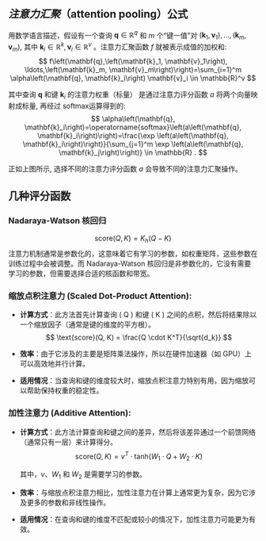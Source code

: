 ## _注意力汇聚_（attention pooling）公式
用数学语言描述，假设有一个查询 $\mathbf{q} \in \mathbb{R}^q$ 和 $m$ 个“键一值”对 $\left(\mathbf{k}_1, \mathbf{v}_1\right), \ldots,\left(\mathbf{k}_m, \mathbf{v}_m\right)$, 其中 $\mathbf{k}_i \in \mathbb{R}^k, \mathbf{v}_i \in \mathbb{R}^v$ 。注意力汇聚函数 $f$ 就被表示成值的加权和:
$$
f\left(\mathbf{q},\left(\mathbf{k}_1, \mathbf{v}_1\right), \ldots,\left(\mathbf{k}_m, \mathbf{v}_m\right)\right)=\sum_{i=1}^m \alpha\left(\mathbf{q}, \mathbf{k}_i\right) \mathbf{v}_i \in \mathbb{R}^v
$$

其中查询 $\mathbf{q}$ 和键 $\mathbf{k}_i$ 的注意力权重（标量） 是通过注意力评分函数 $a$ 将两个向量映射成标量, 再经过 softmax运算得到的:
$$
\alpha\left(\mathbf{q}, \mathbf{k}_i\right)=\operatorname{softmax}\left(a\left(\mathbf{q}, \mathbf{k}_i\right)\right)=\frac{\exp \left(a\left(\mathbf{q}, \mathbf{k}_i\right)\right)}{\sum_{j=1}^m \exp \left(a\left(\mathbf{q}, \mathbf{k}_j\right)\right)} \in \mathbb{R} .
$$

正如上图所示, 选择不同的注意力评分函数 $a$ 会导致不同的注意力汇聚操作。

## 几种评分函数
### Nadaraya-Watson 核回归
$$
\text{score}(Q, K) = K_h(Q - K)
$$
注意力机制通常是参数化的，这意味着它有学习的参数，如权重矩阵，这些参数在训练过程中会被调整。而 Nadaraya-Watson 核回归是非参数化的，它没有需要学习的参数，但需要选择合适的核函数和带宽。
### 缩放点积注意力 (Scaled Dot-Product Attention):

- **计算方式**：此方法首先计算查询 \( Q \) 和键 \( K \) 之间的点积，然后将结果除以一个缩放因子（通常是键的维度的平方根）。
  $$
  \text{score}(Q, K) = \frac{Q \cdot K^T}{\sqrt{d_k}}
  $$
  
- **效率**：由于它涉及的主要是矩阵乘法操作，所以在硬件加速器（如 GPU）上可以高效地并行计算。
- **适用情况**：当查询和键的维度较大时，缩放点积注意力特别有用，因为缩放可以帮助保持权重的稳定性。

### 加性注意力 (Additive Attention):

- **计算方式**：此方法计算查询和键之间的差异，然后将该差异通过一个前馈网络（通常只有一层）来计算得分。
  $$
  \text{score}(Q, K) = v^T \cdot \text{tanh}(W_1 \cdot Q + W_2 \cdot K)
 $$
  
  其中，$v$、$W_1$ 和 $W_2$ 是需要学习的参数。
- **效率**：与缩放点积注意力相比，加性注意力在计算上通常更为复杂，因为它涉及更多的参数和非线性操作。
- **适用情况**：在查询和键的维度不匹配或较小的情况下，加性注意力可能更为有效。
 